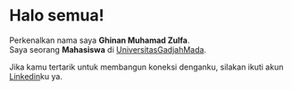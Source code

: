 # Halo semua! 
Perkenalkan nama saya **Ghinan Muhamad Zulfa**.<br>
Saya seorang **Mahasiswa** di [UniversitasGadjahMada](https://ugm.ac.id/).<br>

Jika kamu tertarik untuk membangun koneksi denganku, silakan ikuti akun [Linkedin](https://www.linkedin.com/in/ghinanmuhamadz/)ku ya.
